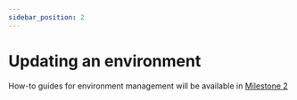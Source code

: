 ```yaml
---
sidebar_position: 2
---
```


# Updating an environment

How-to guides for environment management will be available in [Milestone 2](/docs/reference/development_roadmap/#milestone-2)
